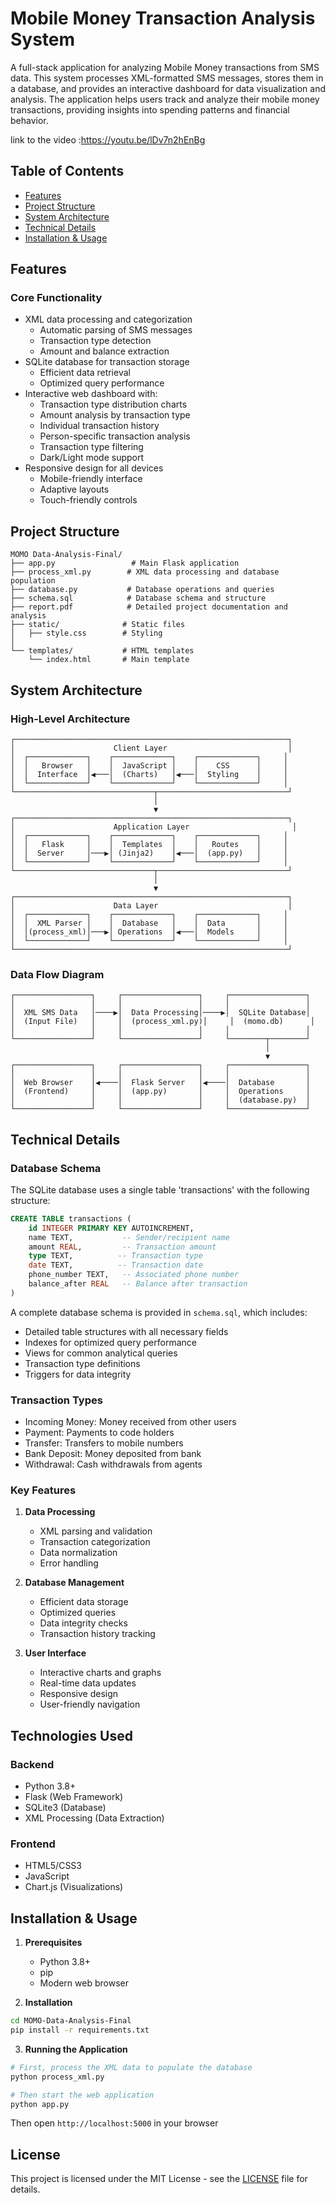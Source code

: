 # Mobile Money Transaction Analysis System

A full-stack application for analyzing Mobile Money transactions from SMS data. This system processes XML-formatted SMS messages, stores them in a database, and provides an interactive dashboard for data visualization and analysis. The application helps users track and analyze their mobile money transactions, providing insights into spending patterns and financial behavior.


link to the video :https://youtu.be/lDv7n2hEnBg
## Table of Contents
- [Features](#features)
- [Project Structure](#project-structure)
- [System Architecture](#system-architecture)
- [Technical Details](#technical-details)
- [Installation & Usage](#installation--usage)

## Features

### Core Functionality
- XML data processing and categorization
  - Automatic parsing of SMS messages
  - Transaction type detection
  - Amount and balance extraction
- SQLite database for transaction storage
  - Efficient data retrieval
  - Optimized query performance
- Interactive web dashboard with:
  - Transaction type distribution charts
  - Amount analysis by transaction type
  - Individual transaction history
  - Person-specific transaction analysis
  - Transaction type filtering
  - Dark/Light mode support
- Responsive design for all devices
  - Mobile-friendly interface
  - Adaptive layouts
  - Touch-friendly controls

## Project Structure

```
MOMO Data-Analysis-Final/
├── app.py                 # Main Flask application
├── process_xml.py        # XML data processing and database population
├── database.py           # Database operations and queries
├── schema.sql            # Database schema and structure
├── report.pdf            # Detailed project documentation and analysis
├── static/              # Static files
│   ├── style.css        # Styling
│        
└── templates/           # HTML templates
    └── index.html       # Main template
```

## System Architecture

### High-Level Architecture
```
┌─────────────────────────────────────────────────────────────┐
│                      Client Layer                           │
│  ┌─────────────┐    ┌─────────────┐    ┌─────────────┐     │
│  │   Browser   │    │  JavaScript │    │    CSS      │     │
│  │  Interface  │◀───│  (Charts)   │◀───│  Styling    │     │
│  └─────────────┘    └─────────────┘    └─────────────┘     │
└───────────────────────────────┬─────────────────────────────┘
                                │
                                ▼
┌─────────────────────────────────────────────────────────────┐
│                      Application Layer                       │
│  ┌─────────────┐    ┌─────────────┐    ┌─────────────┐     │
│  │   Flask     │    │  Templates  │    │   Routes    │     │
│  │  Server     │───▶│ (Jinja2)    │◀───│  (app.py)   │     │
│  └─────────────┘    └─────────────┘    └─────────────┘     │
└───────────────────────────────┬─────────────────────────────┘
                                │
                                ▼
┌─────────────────────────────────────────────────────────────┐
│                      Data Layer                             │
│  ┌─────────────┐    ┌─────────────┐    ┌─────────────┐     │
│  │  XML Parser │    │  Database   │    │  Data       │     │
│  │(process_xml)│───▶│ Operations  │◀───│  Models     │     │
│  └─────────────┘    └─────────────┘    └─────────────┘     │
└─────────────────────────────────────────────────────────────┘
```

### Data Flow Diagram
```
┌─────────────────┐     ┌─────────────────┐     ┌─────────────────┐
│                 │     │                 │     │                 │
│  XML SMS Data   │────▶│  Data Processing│────▶│  SQLite Database│
│  (Input File)   │     │  (process_xml.py)│     │  (momo.db)      │
│                 │     │                 │     │                 │
└─────────────────┘     └─────────────────┘     └────────┬────────┘
                                                         │
                                                         ▼
┌─────────────────┐     ┌─────────────────┐     ┌─────────────────┐
│                 │     │                 │     │                 │
│  Web Browser    │◀────│  Flask Server   │◀────│  Database       │
│  (Frontend)     │     │  (app.py)       │     │  Operations     │
│                 │     │                 │     │  (database.py)  │
└─────────────────┘     └─────────────────┘     └─────────────────┘
```

## Technical Details

### Database Schema

The SQLite database uses a single table 'transactions' with the following structure:

```sql
CREATE TABLE transactions (
    id INTEGER PRIMARY KEY AUTOINCREMENT,
    name TEXT,           -- Sender/recipient name
    amount REAL,         -- Transaction amount
    type TEXT,          -- Transaction type
    date TEXT,          -- Transaction date
    phone_number TEXT,   -- Associated phone number
    balance_after REAL   -- Balance after transaction
)
```

A complete database schema is provided in `schema.sql`, which includes:
- Detailed table structures with all necessary fields
- Indexes for optimized query performance
- Views for common analytical queries
- Transaction type definitions
- Triggers for data integrity

### Transaction Types
- Incoming Money: Money received from other users
- Payment: Payments to code holders
- Transfer: Transfers to mobile numbers
- Bank Deposit: Money deposited from bank
- Withdrawal: Cash withdrawals from agents

### Key Features
1. **Data Processing**
   - XML parsing and validation
   - Transaction categorization
   - Data normalization
   - Error handling

2. **Database Management**
   - Efficient data storage
   - Optimized queries
   - Data integrity checks
   - Transaction history tracking

3. **User Interface**
   - Interactive charts and graphs
   - Real-time data updates
   - Responsive design
   - User-friendly navigation

## Technologies Used

### Backend
- Python 3.8+
- Flask (Web Framework)
- SQLite3 (Database)
- XML Processing (Data Extraction)

### Frontend
- HTML5/CSS3
- JavaScript
- Chart.js (Visualizations)

## Installation & Usage

1. **Prerequisites**
   - Python 3.8+
   - pip
   - Modern web browser

2. **Installation**
```bash
cd MOMO-Data-Analysis-Final
pip install -r requirements.txt
```

3. **Running the Application**
```bash
# First, process the XML data to populate the database
python process_xml.py

# Then start the web application
python app.py
```
Then open `http://localhost:5000` in your browser

## License

This project is licensed under the MIT License - see the [LICENSE](LICENSE) file for details.
